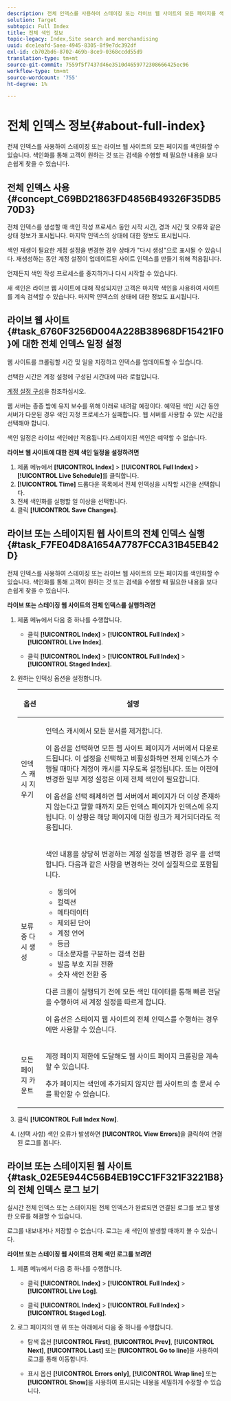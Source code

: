 ```yaml
---
description: 전체 인덱스를 사용하여 스테이징 또는 라이브 웹 사이트의 모든 페이지를 색인화할 수 있습니다. 색인화를 통해 고객이 원하는 것 또는 검색을 수행할 때 필요한 내용을 보다 손쉽게 찾을 수 있습니다.
solution: Target
subtopic: Full Index
title: 전체 색인 정보
topic-legacy: Index,Site search and merchandising
uuid: dce1eafd-5aea-4945-8305-8f9e7dc392df
exl-id: cb702bd6-8702-469b-8ce9-0368ccdd55d9
translation-type: tm+mt
source-git-commit: 7559f5f7437d46e3510d4659772308666425ec96
workflow-type: tm+mt
source-wordcount: '755'
ht-degree: 1%

---
```


# 전체 인덱스 정보{#about-full-index}

전체 인덱스를 사용하여 스테이징 또는 라이브 웹 사이트의 모든 페이지를 색인화할 수 있습니다. 색인화를 통해 고객이 원하는 것 또는 검색을 수행할 때 필요한 내용을 보다 손쉽게 찾을 수 있습니다.

## 전체 인덱스 사용 {#concept_C69BD21863FD4856B49326F35DB570D3}

전체 인덱스를 생성할 때 색인 작성 프로세스 동안 시작 시간, 경과 시간 및 오류와 같은 상태 정보가 표시됩니다. 마지막 인덱스의 상태에 대한 정보도 표시됩니다.

색인 재생이 필요한 계정 설정을 변경한 경우 상태가 &quot;다시 생성&quot;으로 표시될 수 있습니다. 재생성하는 동안 계정 설정이 업데이트된 사이트 인덱스를 만들기 위해 적용됩니다.

언제든지 색인 작성 프로세스를 중지하거나 다시 시작할 수 있습니다.

새 색인은 라이브 웹 사이트에 대해 작성되지만 고객은 마지막 색인을 사용하여 사이트를 계속 검색할 수 있습니다. 마지막 인덱스의 상태에 대한 정보도 표시됩니다.

## 라이브 웹 사이트 {#task_6760F3256D004A228B38968DF15421F0}에 대한 전체 인덱스 일정 설정

웹 사이트를 크롤링할 시간 및 일을 지정하고 인덱스를 업데이트할 수 있습니다.

선택한 시간은 계정 설정에 구성된 시간대에 따라 로컬입니다.

[계정 설정 구성](../c-about-settings-menu/c-about-account-options-menu.md#task_80A38D0C8E4F453395BD67B81E4B45D9)을 참조하십시오.

웹 서버는 종종 밤에 유지 보수를 위해 아래로 내려갈 예정이다. 예약된 색인 시간 동안 서버가 다운된 경우 색인 지정 프로세스가 실패합니다. 웹 서버를 사용할 수 있는 시간을 선택해야 합니다.

색인 일정은 라이브 색인에만 적용됩니다.스테이지된 색인은 예약할 수 없습니다.

**라이브 웹 사이트에 대한 전체 색인 일정을 설정하려면**

1. 제품 메뉴에서 **[!UICONTROL Index]** > **[!UICONTROL Full Index]** > **[!UICONTROL Live Schedule]**&#x200B;를 클릭합니다.
1. **[!UICONTROL Time]** 드롭다운 목록에서 전체 인덱싱을 시작할 시간을 선택합니다.
1. 전체 색인화를 실행할 일 이상을 선택합니다.
1. 클릭 **[!UICONTROL Save Changes]**.

## 라이브 또는 스테이지된 웹 사이트의 전체 인덱스 실행 {#task_F7FE04D8A1654A7787FCCA31B45EB42D}

전체 인덱스를 사용하여 스테이징 또는 라이브 웹 사이트의 모든 페이지를 색인화할 수 있습니다. 색인화를 통해 고객이 원하는 것 또는 검색을 수행할 때 필요한 내용을 보다 손쉽게 찾을 수 있습니다.

**라이브 또는 스테이징 웹 사이트의 전체 인덱스를 실행하려면**

1. 제품 메뉴에서 다음 중 하나를 수행합니다.

   * 클릭 **[!UICONTROL Index]** > **[!UICONTROL Full Index]** > **[!UICONTROL Live Index]**.

   * 클릭 **[!UICONTROL Index]** > **[!UICONTROL Full Index]** > **[!UICONTROL Staged Index]**.

1. 원하는 인덱싱 옵션을 설정합니다.

   <table> 
    <thead> 
    <tr> 
    <th colname="col1" class="entry"> <p>옵션 </p> </th> 
    <th colname="col2" class="entry"> <p>설명 </p> </th> 
    </tr> 
    </thead>
    <tbody> 
    <tr> 
    <td colname="col1"> <p>인덱스 캐시 지우기 </p> </td> 
    <td colname="col2"> <p>인덱스 캐시에서 모든 문서를 제거합니다. </p> <p>이 옵션을 선택하면 모든 웹 사이트 페이지가 서버에서 다운로드됩니다. 이 설정을 선택하고 비활성화하면 전체 인덱스가 수행될 때마다 계정이 캐시를 지우도록 설정됩니다. 또는 이전에 변경한 일부 계정 설정은 이제 전체 색인이 필요합니다. </p> <p>이 옵션을 선택 해제하면 웹 서버에서 페이지가 더 이상 존재하지 않는다고 말할 때까지 모든 인덱스 페이지가 인덱스에 유지됩니다. 이 상황은 해당 페이지에 대한 링크가 제거되더라도 적용됩니다. </p> </td> 
    </tr> 
    <tr> 
    <td colname="col1"> <p>보류 중 다시 생성 </p> </td> 
    <td colname="col2"> <p>색인 내용을 상당히 변경하는 계정 설정을 변경한 경우 을 선택합니다. 다음과 같은 사항을 변경하는 것이 실질적으로 포함됩니다. 
    <ul id="ul_4EB8FF692FEB47BBB9A64D61299380D1"> 
    <li id="li_7CF8D286512F4210BEA3DB9F0EFA097A">동의어 </li> 
    <li id="li_8178ABC342BB4365B3927E20433756E3">컬렉션 </li> 
    <li id="li_57C8BD06BFA64AFAA2C9EF2CC59520EF">메타데이터 </li> 
    <li id="li_C4B6A7DA023B4A43991D03EC592170C9">제외된 단어 </li> 
    <li id="li_9E0AD4B6DDC24A5A8FB5C2C1CCD5348A">계정 언어 </li> 
    <li id="li_338F107547DF48AAA0EF90F4AD8664A5">등급 </li> 
    <li id="li_7F49B86D94974E79AAD381A64A1400F2">대소문자를 구분하는 검색 전환 </li> 
    <li id="li_E8FE6EE240A840AC826ADF4294AAC6F6">발음 부호 지원 전환 </li> 
    <li id="li_51763D482DCB4ED0972966F492B8C0F2">숫자 색인 전환 중 </li> 
    </ul> </p> <p>다른 크롤이 실행되기 전에 모든 색인 데이터를 통해 빠른 전달을 수행하여 새 계정 설정을 따르게 합니다. </p> <p>이 옵션은 스테이지 웹 사이트의 전체 인덱스를 수행하는 경우에만 사용할 수 있습니다. </p> </td> 
    </tr> 
    <tr> 
    <td colname="col1"> <p>모든 페이지 카운트 </p> </td> 
    <td colname="col2"> <p>계정 페이지 제한에 도달해도 웹 사이트 페이지 크롤링을 계속할 수 있습니다. </p> <p>추가 페이지는 색인에 추가되지 않지만 웹 사이트의 총 문서 수를 확인할 수 있습니다. </p> </td> 
    </tr> 
    </tbody> 
    </table>

1. 클릭 **[!UICONTROL Full Index Now]**.
1. (선택 사항) 색인 오류가 발생하면 **[!UICONTROL View Errors]**&#x200B;을 클릭하여 연결된 로그를 봅니다.

## 라이브 또는 스테이지된 웹 사이트 {#task_02E5E944C56B4EB19CC1FF321F3221B8}의 전체 인덱스 로그 보기

실시간 전체 인덱스 또는 스테이지된 전체 인덱스가 완료되면 연결된 로그를 보고 발생한 오류를 해결할 수 있습니다.

로그를 내보내거나 저장할 수 없습니다. 로그는 새 색인이 발생할 때까지 볼 수 있습니다.

**라이브 또는 스테이징 웹 사이트의 전체 색인 로그를 보려면**

1. 제품 메뉴에서 다음 중 하나를 수행합니다.

   * 클릭 **[!UICONTROL Index]** > **[!UICONTROL Full Index]** > **[!UICONTROL Live Log]**.

   * 클릭 **[!UICONTROL Index]** > **[!UICONTROL Full Index]** > **[!UICONTROL Staged Log]**.

1. 로그 페이지의 맨 위 또는 아래에서 다음 중 하나를 수행합니다.

   * 탐색 옵션 **[!UICONTROL First]**, **[!UICONTROL Prev]**, **[!UICONTROL Next]**, **[!UICONTROL Last]** 또는 **[!UICONTROL Go to line]**&#x200B;을 사용하여 로그를 통해 이동합니다.

   * 표시 옵션 **[!UICONTROL Errors only]**, **[!UICONTROL Wrap line]** 또는 **[!UICONTROL Show]**&#x200B;을 사용하여 표시되는 내용을 세밀하게 수정할 수 있습니다.
